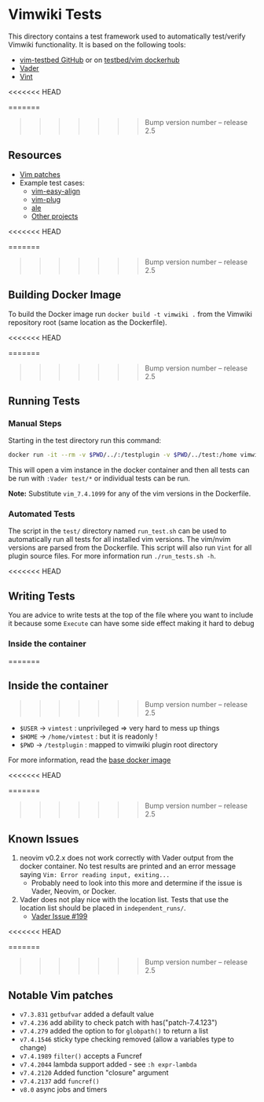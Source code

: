 # Vimwiki Tests

This directory contains a test framework used to automatically test/verify
Vimwiki functionality. It is based on the following tools:

- [vim-testbed GitHub](https://github.com/tweekmonster/vim-testbed) or on [testbed/vim dockerhub](https://hub.docker.com/r/testbed/vim)
- [Vader](https://github.com/junegunn/vader.vim)
- [Vint](https://github.com/Kuniwak/vint)

<<<<<<< HEAD

=======
>>>>>>> Bump version number – release 2.5
## Resources

- [Vim patches](http://ftp.vim.org/pub/vim/patches/)
- Example test cases:
    - [vim-easy-align](https://github.com/junegunn/vim-easy-align/tree/master/test)
    - [vim-plug](https://github.com/junegunn/vim-plug/tree/master/test)
    - [ale](https://github.com/w0rp/ale/tree/master/test)
    - [Other projects](https://github.com/junegunn/vader.vim/wiki/Projects-using-Vader)

<<<<<<< HEAD

=======
>>>>>>> Bump version number – release 2.5
## Building Docker Image

To build the Docker image run `docker build -t vimwiki .` from the Vimwiki
repository root (same location as the Dockerfile).

<<<<<<< HEAD

=======
>>>>>>> Bump version number – release 2.5
## Running Tests

### Manual Steps

Starting in the test directory run this command:

```sh
docker run -it --rm -v $PWD/../:/testplugin -v $PWD/../test:/home vimwiki vim_7.4.1099 -u test/vimrc -i NONE
```

This will open a vim instance in the docker container and then all tests
can be run with `:Vader test/*` or individual tests can be run.

**Note:** Substitute `vim_7.4.1099` for any of the vim versions in the Dockerfile.

### Automated Tests

The script in the `test/` directory named `run_test.sh` can be used to
automatically run all tests for all installed vim versions. The vim/nvim
versions are parsed from the Dockerfile. This script will also run `Vint` for all
plugin source files. For more information run `./run_tests.sh -h`.

<<<<<<< HEAD

## Writing Tests

You are advice to write tests at the top of the file where you want to include it because some `Execute` can have some side effect making it hard to debug

### Inside the container
=======
## Inside the container
>>>>>>> Bump version number – release 2.5

- `$USER` -> `vimtest` : unprivileged => very hard to mess up things
- `$HOME` -> `/home/vimtest` : but it is readonly !
- `$PWD` -> `/testplugin` : mapped to vimwiki plugin root directory

For more information, read the [base docker image](https://github.com/tweekmonster/vim-testbed)

<<<<<<< HEAD

=======
>>>>>>> Bump version number – release 2.5
## Known Issues

1. neovim v0.2.x does not work correctly with Vader output from the docker
   container. No test results are printed and an error message saying
   `Vim: Error reading input, exiting...`
    - Probably need to look into this more and determine if the issue is Vader,
      Neovim, or Docker.
2. Vader does not play nice with the location list. Tests that use the location
   list should be placed in `independent_runs/`.
    - [Vader Issue #199](https://github.com/junegunn/vader.vim/issues/199)

<<<<<<< HEAD

=======
>>>>>>> Bump version number – release 2.5
## Notable Vim patches

- `v7.3.831` `getbufvar` added a default value
- `v7.4.236` add ability to check patch with has("patch-7.4.123")
- `v7.4.279` added the option to for `globpath()` to return a list
- `v7.4.1546` sticky type checking removed (allow a variables type to change)
- `v7.4.1989` `filter()` accepts a Funcref
- `v7.4.2044` lambda support added - see `:h expr-lambda`
- `v7.4.2120` Added function "closure" argument
- `v7.4.2137` add `funcref()`
- `v8.0` async jobs and timers
